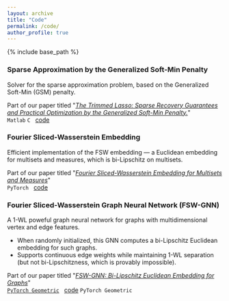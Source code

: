```yaml
---
layout: archive
title: "Code"
permalink: /code/
author_profile: true
---
```


{% include base_path %}



### Sparse Approximation by the Generalized Soft-Min Penalty

Solver for the sparse approximation problem, based on the Generalized Soft-Min (GSM) penalty.  

Part of our paper titled "[*The Trimmed Lasso: Sparse Recovery Guarantees and Practical Optimization by the Generalized Soft-Min Penalty.*](https://tal-amir.github.io/publication/2021-09%20The%20Trimmed%20Lasso)"  
`Matlab` `C` &nbsp; [code](https://github.com/tal-amir/sparse-approximation-gsm)


### Fourier Sliced-Wasserstein Embedding

Efficient implementation of the FSW embedding — a Euclidean embedding for multisets and measures, which is bi-Lipschitz on multisets.  

Part of our paper titled "[*Fourier Sliced-Wasserstein Embedding for Multisets and Measures*](https://tal-amir.github.io/publication/2024-05%20Fourier%20Sliced-Wasserstein%20Embedding)"  
`PyTorch` &nbsp; [code](https://tal-amir.github.io/soon)



### Fourier Sliced-Wasserstein Graph Neural Network (FSW-GNN)

A 1-WL poweful graph neural network for graphs with multidimensional vertex and edge features.  
- When randomly initialized, this GNN computes a bi-Lipschitz Euclidean embedding for such graphs.  
- Supports continuous edge weights while maintaining 1-WL separation (but not bi-Lipschitzness, which is provably impossible).  
     
Part of our paper titled "[*FSW-GNN: Bi-Lipschitz Euclidean Embedding for Graphs*](https://tal-amir.github.io/soon/)"  
[`PyTorch Geometric`](https://tal-amir.github.io/soon) &nbsp; [code](https://tal-amir.github.io/soon)
<a href="https://tal-amir.github.io/soon" style="text-decoration: none; color: inherit;">`PyTorch Geometric`</a>

  
[//]: <> (  https://github.com/tal-amir/fsw-gnn  )
